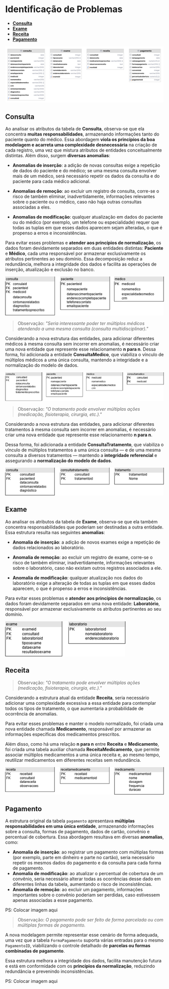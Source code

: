 # Identificação de Problemas

- [**Consulta**](#consulta)
- [**Exame**](#exame)
- [**Receita**](#receita)
- [**Pagamento**](#pagamento)

![Entidades_Trabalho](assets/entidades.png)

## Consulta

Ao analisar os atributos da tabela de **Consulta**, observa-se que ela concentra **muitas responsabilidades**, armazenando informações tanto do paciente quanto do médico. Essa abordagem **viola os princípios da boa modelagem e acarreta uma complexidade desnecessária** na criação de cada registro, uma vez que mistura atributos de entidades conceitualmente distintas. Além disso, surgem **diversas anomalias**:

- **Anomalias de inserção**: a adição de novas consultas exige a repetição de dados do paciente e do médico; se uma mesma consulta envolver mais de um médico, será necessário repetir os dados da consulta e do paciente para cada médico adicional.

- **Anomalias de remoção**: ao excluir um registro de consulta, corre-se o risco de também eliminar, inadvertidamente, informações relevantes sobre o paciente ou o médico, caso não haja outras consultas associadas a eles.

- **Anomalias de modificação**: qualquer atualização em dados do paciente ou do médico (por exemplo, um telefone ou especialidade) requer que todas as tuplas em que esses dados aparecem sejam alteradas, o que é propenso a erros e inconsistências.

Para evitar esses problemas e **atender aos princípios de normalização**, os dados foram devidamente separados em duas entidades distintas: **Paciente** e **Médico**, cada uma responsável por armazenar exclusivamente os atributos pertinentes ao seu domínio. Essa decomposição reduz a redundância, melhora a integridade dos dados e facilita as operações de inserção, atualização e exclusão no banco.

![Entidades_medicoPaciente](assets/medicopaciente.drawio.png)

> Observação: *"Seria interessante poder ter múltiplos médicos atendendo a uma mesma consulta (consulta multidisciplinar)."*

Considerando a nova estrutura das entidades, para adicionar diferentes médicos à mesma consulta sem incorrer em anomalias, é necessário criar uma nova entidade que represente esse relacionamento **n para n**. Dessa forma, foi adicionada a entidade **ConsultaMedico**, que viabiliza o vínculo de múltiplos médicos a uma única consulta, mantendo a integridade e a normalização do modelo de dados.

![Entidades_consultaMedico](assets/consultamedico.drawio.png)

> Observação: *"O tratamento pode envolver múltiplas ações (medicação, fisioterapia, cirurgia, etc.)."*

Considerando a nova estrutura das entidades, para adicionar diferentes tratamentos à mesma consulta sem incorrer em anomalias, é necessário criar uma nova entidade que represente esse relacionamento **n para n**. 

Dessa forma, foi adicionada a entidade **ConsultaTratamento**, que viabiliza o vínculo de múltiplos tratamentos a uma única consulta — e de uma mesma consulta a diversos tratamentos — mantendo a **integridade referencial** e assegurando a **normalização do modelo de dados**.

![Entidades_consultaMedico](assets\consulttatratamento.drawio.png)

## Exame

Ao analisar os atributos da tabela de **Exame**, observa-se que ela também concentra responsabilidades que poderiam ser destinadas a outra entidade. Essa estrutura resulta nas seguintes **anomalias**:

- **Anomalia de inserção**: a adição de novos exames exige a repetição de dados relacionados ao laboratório.

- **Anomalia de remoção**: ao excluir um registro de exame, corre-se o risco de também eliminar, inadvertidamente, informações relevantes sobre o laboratório, caso não existam outros registros associados a ele.

- **Anomalia de modificação**: qualquer atualização nos dados do laboratório exige a alteração de todas as tuplas em que esses dados aparecem, o que é propenso a erros e inconsistências.

Para evitar esses problemas e **atender aos princípios de normalização**, os dados foram devidamente separados em uma nova entidade: **Laboratório**, responsável por armazenar exclusivamente os atributos pertinentes ao seu domínio.

![Entidades_labexame](assets/labexame.drawio.png)

## Receita

> Observação: *"O tratamento pode envolver múltiplas ações (medicação, fisioterapia, cirurgia, etc.)."*

Considerando a estrutura atual da entidade **Receita**, seria necessário adicionar uma complexidade excessiva a essa entidade para contemplar todos os tipos de tratamento, o que aumentaria a probabilidade de ocorrência de anomalias. 

Para evitar esses problemas e manter o modelo normalizado, foi criada uma nova entidade chamada **Medicamento**, responsável por armazenar as informações específicas dos medicamentos prescritos. 

Além disso, como há uma relação **n para n** entre **Receita** e **Medicamento**, foi criada uma tabela auxiliar chamada **ReceitaMedicamento**, que permite associar múltiplos medicamentos a uma única receita e, ao mesmo tempo, reutilizar medicamentos em diferentes receitas sem redundância.

![Entidade_receita](assets/receitamedicamento.drawio.png)

## Pagamento

A estrutura original da tabela `pagamento` apresentava **múltiplas responsabilidades em uma única entidade**, armazenando informações sobre a consulta, formas de pagamento, dados de cartão, convênio e percentual de cobertura. Essa abordagem resultava em diversas **anomalias**, como:

- **Anomalia de inserção**: ao registrar um pagamento com múltiplas formas (por exemplo, parte em dinheiro e parte no cartão), seria necessário repetir os mesmos dados do pagamento e da consulta para cada forma de pagamento.
- **Anomalia de modificação**: ao atualizar o percentual de cobertura de um convênio, seria necessário alterar todas as ocorrências desse dado em diferentes linhas da tabela, aumentando o risco de inconsistências.
- **Anomalia de remoção**: ao excluir um pagamento, informações importantes sobre o convênio poderiam ser perdidas, caso estivessem apenas associadas a esse pagamento.

PS: Colocar imagem aqui

> Observação: *O pagamento pode ser feito de forma parcelada ou com múltiplas formas de pagamento.*

A nova modelagem permite representar esse cenário de forma adequada, uma vez que a tabela `FormaPagamento` suporta várias entradas para o mesmo `PagamentoID`, viabilizando o controle detalhado de **parcelas ou formas combinadas de pagamento**.

Essa estrutura melhora a integridade dos dados, facilita manutenção futura e está em conformidade com os **princípios da normalização**, reduzindo redundância e prevenindo inconsistências.

PS: Colocar imagem aqui
